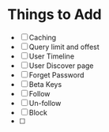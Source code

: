 # Things to Add
 * [ ] Caching
 * [ ] Query limit and offest
 * [ ] User Timeline
 * [ ] User Discover page
 * [ ] Forget Password
 * [ ] Beta Keys
 * [ ] Follow
 * [ ] Un-follow
 * [ ] Block
 * [ ] 